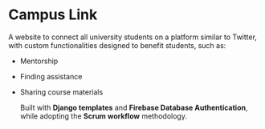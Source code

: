 # Campus Link

A website to connect all university students on a platform similar to Twitter, with custom functionalities designed to benefit students, such as:
- Mentorship
- Finding assistance
- Sharing course materials

  Built with **Django templates** and **Firebase Database Authentication**, while adopting the **Scrum workflow** methodology.
